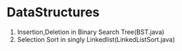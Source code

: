 # DataStructures
1. Insertion,Deletion in Binary Search Tree(BST.java)
2. Selection Sort in singly Linkedlist(LinkedListSort.java)
